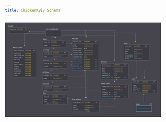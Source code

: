 ```yaml
---
title: ChickenKyiv Schema
---
```


![](https://raw.githubusercontent.com/ChickenKyiv/creative/master/database-schemes/Recipe-ChickenKyiv-Release%231%20Schema%20%20%20SqlDBM.png)

